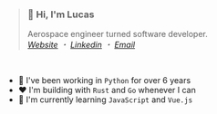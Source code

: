 
> ### **👋 Hi, I'm Lucas**
> Aerospace engineer turned software developer.<br>
> *[Website][website-url] ・ [Linkedin][linkedin-url] ・ [Email][mail-url]*
<br>

- 🚀 I've been working in `Python` for over 6 years
- ❤️ I'm building with `Rust` and `Go` whenever I can
- 🌱 I'm currently learning `JavaScript` and `Vue.js`

[linkedin-badge]: https://img.shields.io/badge/-LinkedIn-2C2C2C?style=for-the-badge&logo=Linkedin&logoColor=white
[linkedin-url]: https://www.linkedin.com/in/iamlucasvieira/
[website-badge]: https://img.shields.io/badge/-Website-2C2C2C?style=for-the-badge&logo=Google-Chrome&logoColor=white
[website-url]: https://lucasvieira.nl
[mail-badge]: https://img.shields.io/badge/-Email-2C2C2C?style=for-the-badge&logo=Gmail&logoColor=white
[mail-url]: mailto:lucas6eng@gmail.com

